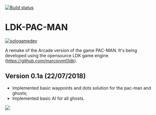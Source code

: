 [![Build status](https://ci.appveyor.com/api/projects/status/qe4scoybey8y9gxl?svg=true)](https://ci.appveyor.com/project/andreimesquita/ldk-pac-man)

# LDK-PAC-MAN
[![sologamedev](https://image.ibb.co/hypK48/Captura_de_Tela_2018_07_08_a_s_11_46_13.png)](https://sologamedevblog.wordpress.com/)

A remake of the Arcade version of the game PAC-MAN. It's being developed using the opensource LDK game engine (https://github.com/marciovmf/ldk).

## Version 0.1a (22/07/2018)
- Implemented basic waypoints and dots solution for the pac-man and ghosts;
- Implemented basic AI for all ghosts.

![](https://raw.githubusercontent.com/andreimesquita/LDK-PAC-MAN/master/alpha%20-%20pacman%20-%20LDK.gif)

